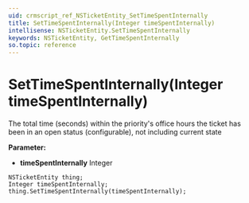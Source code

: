 ```yaml
---
uid: crmscript_ref_NSTicketEntity_SetTimeSpentInternally
title: SetTimeSpentInternally(Integer timeSpentInternally)
intellisense: NSTicketEntity.SetTimeSpentInternally
keywords: NSTicketEntity, GetTimeSpentInternally
so.topic: reference
---
```


# SetTimeSpentInternally(Integer timeSpentInternally)

The total time (seconds) within the priority's office hours the ticket has been in an open status (configurable), not including current state

**Parameter:** 
* **timeSpentInternally** Integer

```crmscript
NSTicketEntity thing;
Integer timeSpentInternally;
thing.SetTimeSpentInternally(timeSpentInternally);
```

